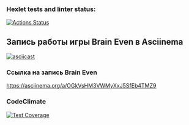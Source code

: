### Hexlet tests and linter status:
[![Actions Status](https://github.com/pliginAlexandr/fullstack-javascript-project-44/actions/workflows/hexlet-check.yml/badge.svg)](https://github.com/pliginAlexandr/fullstack-javascript-project-44/actions)


## Запись работы игры Brain Even в Asciinema
[![asciicast](https://asciinema.org/a/OGkVsHM3VWMyXxJ5SfEb4TMZ9.svg)](https://asciinema.org/a/OGkVsHM3VWMyXxJ5SfEb4TMZ9)

### Ссылка на запись Brain Even
https://asciinema.org/a/OGkVsHM3VWMyXxJ5SfEb4TMZ9

### CodeClimate

[![Test Coverage](https://api.codeclimate.com/v1/badges/5dc44c333a33a98d664d/test_coverage)](https://codeclimate.com/github/pliginAlexandr/fullstack-javascript-project-44/test_coverage)

